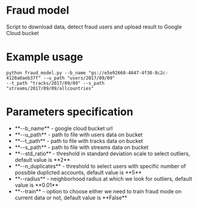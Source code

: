 # Fraud model

Script to download data, detect fraud users and upload result to Google Cloud bucket

# Example usage

```
python fraud_model.py --b_name "gs://e5e92660-4647-4f30-8c2c-4120a0aeb37f" --u_path "users/2017/09/09" 
--t_path "tracks/2017/09/09" --s_path "streams/2017/09/09/allcountries"
```

# Parameters specification

<ul>
<li>**--b_name** - google cloud bucket url</li>
<li>**--u_path** - path to file with users data on bucket</li>
<li>**--t_path** - path to file with tracks data on bucket</li>
<li>**--s_path** - path to file with streams data on bucket</li>
<li>**--std_ratio** - threshold in standard deviation scale to select outliers, default value is **2**</li>
<li>**--n_duplicates** - threshold to select users with specific number of possible duplicted accounts, default value is **5**</li>
<li>**--radius** - neighborhood radius at which we look for outliers, default value is **0.01**</li>
<li>**--train** - option to choose either we need to train fraud mode on current data or not, default value is **False**</li>
</ul>
